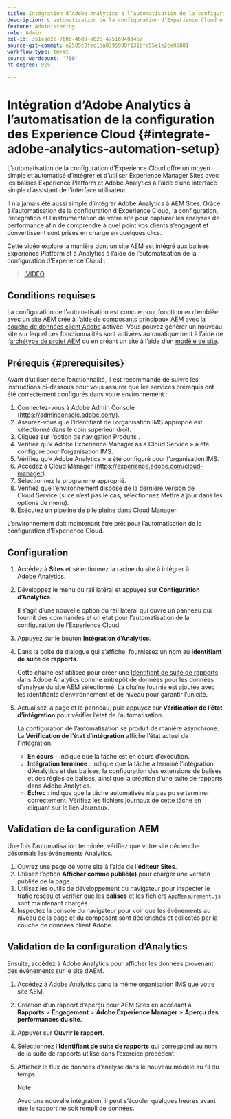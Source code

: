 ```yaml
---
title: Intégration d’Adobe Analytics à l’automatisation de la configuration des Experience Cloud
description: L’automatisation de la configuration d’Experience Cloud offre un moyen simple et automatisé d’intégrer et d’utiliser Experience Manager Sites avec les balises Experience Platform et Adobe Analytics à l’aide d’une interface simple d’assistant de l’interface utilisateur. Découvrez comment utiliser la configuration automatisée avec votre propre site.
feature: Administering
role: Admin
exl-id: 351ead2c-7b0d-4bd9-a020-47516948d467
source-git-commit: e2505c0fec1da8395930f131bfc55e1e2ce05881
workflow-type: tm+mt
source-wordcount: '750'
ht-degree: 92%

---
```


# Intégration d’Adobe Analytics à l’automatisation de la configuration des Experience Cloud {#integrate-adobe-analytics-automation-setup}

L’automatisation de la configuration d’Experience Cloud offre un moyen simple et automatisé d’intégrer et d’utiliser Experience Manager Sites avec les balises Experience Platform et Adobe Analytics à l’aide d’une interface simple d’assistant de l’interface utilisateur.

Il n’a jamais été aussi simple d’intégrer Adobe Analytics à AEM Sites. Grâce à l’automatisation de la configuration d’Experience Cloud, la configuration, l’intégration et l’instrumentation de votre site pour capturer les analyses de performance afin de comprendre à quel point vos clients s’engagent et convertissent sont prises en charge en quelques clics.

Cette vidéo explore la manière dont un site AEM est intégré aux balises Experience Platform et à Analytics à l’aide de l’automatisation de la configuration d’Experience Cloud :

>[!VIDEO](https://video.tv.adobe.com/v/345372/?quality=12)

## Conditions requises

La configuration de l’automatisation est conçue pour fonctionner d’emblée avec un site AEM créé à l’aide de [composants principaux AEM](https://experienceleague.adobe.com/docs/experience-manager-core-components/using/introduction.html?lang=fr) avec la [couche de données client Adobe](https://experienceleague.adobe.com/docs/experience-manager-core-components/using/developing/data-layer/overview.html?lang=fr) activée. Vous pouvez générer un nouveau site sur lequel ces fonctionnalités sont activées automatiquement à l’aide de l’[archétype de projet AEM](https://experienceleague.adobe.com/docs/experience-manager-core-components/using/developing/archetype/overview.html?lang=fr) ou en créant un site à l’aide d’un [modèle de site](/help/journey-sites/quick-site/create-site.md).

## Prérequis {#prerequisites}

Avant d’utiliser cette fonctionnalité, il est recommandé de suivre les instructions ci-dessous pour vous assurer que les services prérequis ont été correctement configurés dans votre environnement :

1. Connectez-vous à Adobe Admin Console (https://adminconsole.adobe.com/).
1. Assurez-vous que l’identifiant de l’organisation IMS approprié est sélectionné dans le coin supérieur droit.
1. Cliquez sur l’option de navigation Produits .
1. Vérifiez qu’« Adobe Experience Manager as a Cloud Service » a été configuré pour l’organisation IMS.
1. Vérifiez qu’« Adobe Analytics » a été configuré pour l’organisation IMS.
1. Accédez à Cloud Manager (https://experience.adobe.com/cloud-manager).
1. Sélectionnez le programme approprié.
1. Vérifiez que l’environnement dispose de la dernière version de Cloud Service (si ce n’est pas le cas, sélectionnez Mettre à jour dans les options de menu).
1. Exécutez un pipeline de pile pleine dans Cloud Manager.

L’environnement doit maintenant être prêt pour l’automatisation de la configuration d’Experience Cloud.

## Configuration

1. Accédez à **Sites** et sélectionnez la racine du site à intégrer à Adobe Analytics.
1. Développez le menu du rail latéral et appuyez sur **Configuration d’Analytics**.

   Il s’agit d’une nouvelle option du rail latéral qui ouvre un panneau qui fournit des commandes et un état pour l’automatisation de la configuration de l’Experience Cloud.
1. Appuyez sur le bouton **Intégration d’Analytics**.
1. Dans la boîte de dialogue qui s’affiche, fournissez un nom au **Identifiant de suite de rapports**.

   Cette chaîne est utilisée pour créer une [Identifiant de suite de rapports](https://experienceleague.adobe.com/docs/analytics/admin/manage-report-suites/new-report-suite/t-create-a-report-suite.html?lang=fr) dans Adobe Analytics comme entrepôt de données pour les données d’analyse du site AEM sélectionné. La chaîne fournie est ajoutée avec les identifiants d’environnement et de niveau pour garantir l’unicité.

1. Actualisez la page et le panneau, puis appuyez sur **Vérification de l’état d’intégration** pour vérifier l’état de l’automatisation.

   La configuration de l’automatisation se produit de manière asynchrone. La **Vérification de l’état d’intégration** affiche l’état actuel de l’intégration.

   * **En cours** - indique que la tâche est en cours d’exécution.
   * **Intégration terminée** : indique que la tâche a terminé l’intégration d’Analytics et des balises, la configuration des extensions de balises et des règles de balises, ainsi que la création d’une suite de rapports dans Adobe Analytics.
   * **Échec** : indique que la tâche automatisée n’a pas pu se terminer correctement. Vérifiez les fichiers journaux de cette tâche en cliquant sur le lien Journaux.

## Validation de la configuration AEM

Une fois l’automatisation terminée, vérifiez que votre site déclenche désormais les événements Analytics.

1. Ouvrez une page de votre site à l’aide de l’**éditeur Sites**.
1. Utilisez l’option **Afficher comme publié(e)** pour charger une version publiée de la page.
1. Utilisez les outils de développement du navigateur pour inspecter le trafic réseau et vérifier que les **balises** et les fichiers `AppMeasurement.js` sont maintenant chargés.
1. Inspectez la console du navigateur pour voir que les événements au niveau de la page et du composant sont déclenchés et collectés par la couche de données client Adobe.

## Validation de la configuration d’Analytics

Ensuite, accédez à Adobe Analytics pour afficher les données provenant des événements sur le site d’AEM.

1. Accédez à Adobe Analytics dans la même organisation IMS que votre site AEM.
1. Création d’un rapport d’aperçu pour AEM Sites en accédant à **Rapports** > **Engagement** > **Adobe Experience Manager** > **Aperçu des performances du site**.
1. Appuyer sur **Ouvrir le rapport**.
1. Sélectionnez l’**Identifiant de suite de rapports** qui correspond au nom de la suite de rapports utilisé dans l’exercice précédent.
1. Affichez le flux de données d’analyse dans le nouveau modèle au fil du temps.

   >[!NOTE]
   >
   > Avec une nouvelle intégration, il peut s’écouler quelques heures avant que le rapport ne soit rempli de données.

